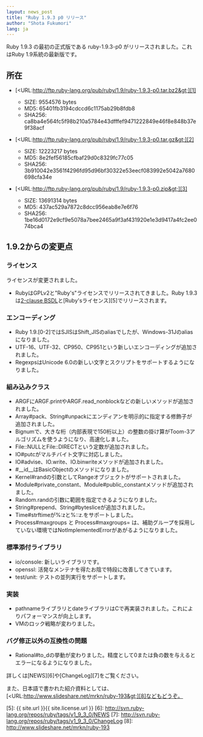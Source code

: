 ```yaml
---
layout: news_post
title: "Ruby 1.9.3 p0 リリース"
author: "Shota Fukumori"
lang: ja
---
```


Ruby 1.9.3 の最初の正式版である ruby-1.9.3-p0 がリリースされました。これはRuby 1.9系統の最新版です。

## 所在

* [&lt;URL:http://ftp.ruby-lang.org/pub/ruby/1.9/ruby-1.9.3-p0.tar.bz2&gt;][1]
  * SIZE: 9554576 bytes
  * MD5: 65401fb3194cdccd6c1175ab29b8fdb8
  * SHA256:
    ca8ba4e564fc5f98b210a5784e43dfffef9471222849e46f8e848b37e9f38acf

* [&lt;URL:http://ftp.ruby-lang.org/pub/ruby/1.9/ruby-1.9.3-p0.tar.gz&gt;][2]
  * SIZE: 12223217 bytes
  * MD5: 8e2fef56185cfbaf29d0c8329fc77c05
  * SHA256:
    3b910042e3561f4296fd95d96bf30322e53eecf083992e5042a7680698cfa34e

* [&lt;URL:http://ftp.ruby-lang.org/pub/ruby/1.9/ruby-1.9.3-p0.zip&gt;][3]
  * SIZE: 13691314 bytes
  * MD5: 437ac529a7872c8dcc956eab8e7e6f76
  * SHA256:
    1be16d0172e9cf9e5078a7bee2465a9f3af431920e1e3d9417a4fc2ee074bca4

## 1.9.2からの変更点

### ライセンス

ライセンスが変更されました。

* RubyはGPLv2と\"Ruby\'s\"ライセンスでリリースされてきました。Ruby 1.9.3は[2-clause
  BSDL][4]と[Ruby\'sライセンス][5]でリリースされます。

### エンコーディング

* Ruby 1.9.\[0-2\]ではSJISはShift\_JISのaliasでしたが、Windows-31Jのaliasになりました。
* UTF-16、UTF-32、CP950、CP951という新しいエンコーディングが追加されました。
* RegexpsはUnicode 6.0の新しい文字とスクリプトをサポートするようになりました。

### 組み込みクラス

* ARGFにARGF.printやARGF.read\_nonblockなどの新しいメソッドが追加されました。
* Array#pack、String#unpackにエンディアンを明示的に指定する修飾子が追加されました。
* Bignumで、大きな桁（内部表現で150桁以上）の整数の掛け算がToom-3アルゴリズムを使うようになり、高速化しました。
* File::NULLとFile::DIRECTという定数が追加されました。
* IO#putcがマルチバイト文字に対応しました。
* IO#advise、IO.write、IO.binwriteメソッドが追加されました。
* \#\_\_id\_\_はBasicObjectのメソッドになりました。
* Kernel#randの引数としてRangeオブジェクトがサポートされました。
* Module#private\_constant、Module#public\_constantメソッドが追加されました。
* Random.randの引数に範囲を指定できるようになりました。
* String#prepend、String#bytesliceが追加されました。
* Time#strftimeが%:zと%::z.をサポートしました。
* Process#maxgroups と Process#maxgroups=
  は、補助グループを採用していない環境ではNotImplementedErrorがあがるようになりました。

### 標準添付ライブラリ

* io/console: 新しいライブラリです。
* openssl: 活発なメンテナを得たお陰で特段に改善してきています。
* test/unit: テストの並列実行をサポートします。

### 実装

* pathnameライブラリとdateライブラリはCで再実装されました。これによりパフォーマンスが向上します。
* VMのロック戦略が変わりました。

### バグ修正以外の互換性の問題

* Rational#to\_dの挙動が変わりました。精度として0または負の数を与えるとエラーになるようになりました。

詳しくは[NEWS][6]や[ChangeLog][7]をご覧ください。

また、日本語で書かれた紹介資料としては、[&lt;URL:http://www.slideshare.net/mrkn/ruby-193&gt;][8]などもどうぞ。



[1]: http://ftp.ruby-lang.org/pub/ruby/1.9/ruby-1.9.3-p0.tar.bz2
[2]: http://ftp.ruby-lang.org/pub/ruby/1.9/ruby-1.9.3-p0.tar.gz
[3]: http://ftp.ruby-lang.org/pub/ruby/1.9/ruby-1.9.3-p0.zip
[4]: http://en.wikipedia.org/wiki/BSD_licenses#2-clause_license_.28.22Simplified_BSD_License.22_or_.22FreeBSD_License.22.29
[5]: {{ site.url }}{{ site.license.url }}
[6]: http://svn.ruby-lang.org/repos/ruby/tags/v1_9_3_0/NEWS
[7]: http://svn.ruby-lang.org/repos/ruby/tags/v1_9_3_0/ChangeLog
[8]: http://www.slideshare.net/mrkn/ruby-193
